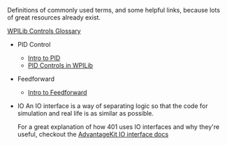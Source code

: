 Definitions of commonly used terms, and some helpful links, because lots of great resources already exist.

[WPILib Controls Glossary](https://docs.wpilib.org/en/stable/docs/software/advanced-controls/controls-glossary.html)

- PID Control
	- [Intro to PID](https://docs.wpilib.org/en/stable/docs/software/advanced-controls/introduction/introduction-to-pid.html) 
	- [PID Controls in WPILib](https://docs.wpilib.org/en/stable/docs/software/advanced-controls/controllers/pidcontroller.html)
- Feedforward
	- [Intro to Feedforward](https://docs.wpilib.org/en/stable/docs/software/advanced-controls/introduction/introduction-to-feedforward.html)
- IO
	An IO interface is a way of separating logic so that the code for simulation and real life is as similar as possible.
	
	For a great explanation of how 401 uses IO interfaces and why they're useful, checkout the [AdvantageKit IO interface docs](https://docs.advantagekit.org/data-flow/recording-inputs/io-interfaces/)